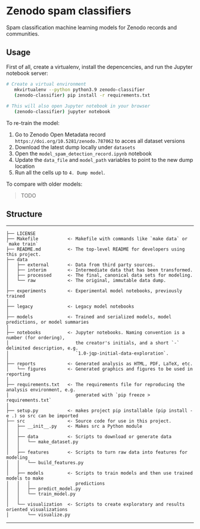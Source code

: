 # Zenodo spam classifiers

Spam classification machine learning models for Zenodo records and communities.

## Usage

First of all, create a virtualenv, install the depencencies, and run the Jupyter notebook server:

```bash
# Create a virtual environment
   mkvirtualenv --python python3.9 zenodo-classifier
   (zenodo-classifier) pip install -r requirements.txt
   
# This will also open Jupyter notebook in your browser
   (zenodo-classifier) jupyter notebook
```

To re-train the model:

1. Go to Zenodo Open Metadata record `https://doi.org/10.5281/zenodo.787062` to acces all dataset versions
2. Download the latest dump locally under `datasets`
3. Open the `model_spam_detection_record.ipynb` notebook
4. Update the `data_file` and `model_path` variables to point to the new dump location
5. Run all the cells up to `4. Dump model`.

To compare with older models:

> TODO

## Structure

------------

    ├── LICENSE
    ├── Makefile           <- Makefile with commands like `make data` or `make train`
    ├── README.md          <- The top-level README for developers using this project.
    ├── data
    │   ├── external       <- Data from third party sources.
    │   ├── interim        <- Intermediate data that has been transformed.
    │   ├── processed      <- The final, canonical data sets for modeling.
    │   └── raw            <- The original, immutable data dump.
    │
    ├── experiments        <- Experimental model notebooks, previously trained
    │
    ├── legacy             <- Legacy model notebooks
    │
    ├── models             <- Trained and serialized models, model predictions, or model summaries
    │
    ├── notebooks          <- Jupyter notebooks. Naming convention is a number (for ordering),
    │                         the creator's initials, and a short `-` delimited description, e.g.
    │                         `1.0-jqp-initial-data-exploration`.
    │
    ├── reports            <- Generated analysis as HTML, PDF, LaTeX, etc.
    │   └── figures        <- Generated graphics and figures to be used in reporting
    │
    ├── requirements.txt   <- The requirements file for reproducing the analysis environment, e.g.
    │                         generated with `pip freeze > requirements.txt`
    │
    ├── setup.py           <- makes project pip installable (pip install -e .) so src can be imported
    ├── src                <- Source code for use in this project.
    │   ├── __init__.py    <- Makes src a Python module
    │   │
    │   ├── data           <- Scripts to download or generate data
    │   │   └── make_dataset.py
    │   │
    │   ├── features       <- Scripts to turn raw data into features for modeling
    │   │   └── build_features.py
    │   │
    │   ├── models         <- Scripts to train models and then use trained models to make
    │   │   │                 predictions
    │   │   ├── predict_model.py
    │   │   └── train_model.py
    │   │
    │   └── visualization  <- Scripts to create exploratory and results oriented visualizations
    │       └── visualize.py

--------


